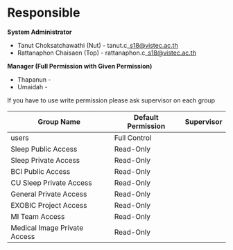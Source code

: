 # Responsible

**System Administrator**

* Tanut Choksatchawathi (Nut) - tanut.c\_s18@vistec.ac.th
* Rattanaphon Chaisaen (Top) - rattanaphon.c\_s18@vistec.ac.th

**Manager (Full Permission with Given Permission)**

* Thapanun -
* Umaidah -&#x20;

If you have to use write permission please ask supervisor on each group

| Group Name                   | Default Permission | Supervisor |
| ---------------------------- | ------------------ | ---------- |
| users                        | Full Control       |            |
| Sleep Public Access          | Read-Only          |            |
| Sleep Private Access         | Read-Only          |            |
| BCI Public Access            | Read-Only          |            |
| CU Sleep Private Access      | Read-Only          |            |
| General Private Access       | Read-Only          |            |
| EXOBIC Project Access        | Read-Only          |            |
| MI Team Access               | Read-Only          |            |
| Medical Image Private Access | Read-Only          |            |
